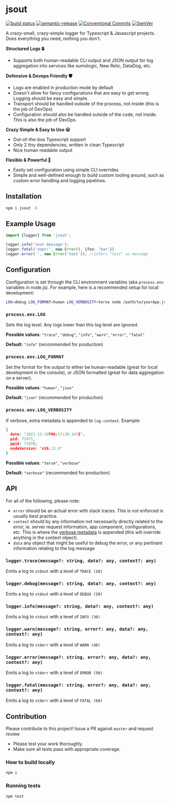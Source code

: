 # jsout

[![build status](https://github.com/mhweiner/jsout/actions/workflows/workflow.yml/badge.svg)](https://github.com/mhweiner/jsout/actions)
[![semantic-release](https://img.shields.io/badge/semantic--release-e10079?logo=semantic-release)](https://github.com/semantic-release/semantic-release)
[![Conventional Commits](https://img.shields.io/badge/Conventional%20Commits-1.0.0-yellow.svg)](https://conventionalcommits.org)
[![SemVer](https://img.shields.io/badge/SemVer-2.0.0-blue)]()

A crazy-small, crazy-simple logger for Typescript & Javascript projects. Does everything you need, nothing you don't.

**Structured Logs 🔒**
- Supports both human-readable CLI output and JSON output for log aggregation into services like sumologic, New Relic, DataDog, etc.

**Defensive & Devops Friendly 🛡**
- Logs are enabled in production mode by default
- Doesn't allow for fancy configurations that are easy to get wrong. Logging should be easy and simple.
- Transport should be handled outside of the process, not inside (this is the job of DevOps)
- Configuration should also be handled outside of the code, not inside. This is also the job of DevOps.

**Crazy Simple & Easy to Use 😃**
- Out-of-the-box Typescript support
- Only 2 tiny dependencies, written in clean Typescript
- Nice human readable output

**Flexible & Powerful 💪**
- Easily set configuration using simple CLI overrides
- Simple and well-defined enough to build custom tooling around, such as custom error handling and logging pipelines.

## Installation

```bash
npm i jsout -D
```
 
## Example Usage

```typescript
import {logger} from 'jsout';

logger.info('test message');
logger.fatal('oops!', new Error(), {foo: 'bar'})
logger.error('', new Error('test')); //infers "test" as message

```

## Configuration

Configuration is set through the CLI environment variables (aka `process.env` variables in node.js). For example, here is a recommended setup for local development:

```bash
LOG=debug LOG_FORMAT=human LOG_VERBOSITY=terse node /path/to/yourApp.js
```

### `process.env.LOG`

Sets the log level. Any logs lower than this log level are ignored.

**Possible values**: `"trace"`, `"debug"`, `"info"`, `"warn"`, `"error"`, `"fatal"`

**Default**: `"info"` (recommended for production)

### `process.env.LOG_FORMAT`

Set the format for the output to either be human-readable (great for local development in the console), or JSON formatted (great for data aggregation on a server).

**Possible values**: `"human"`, `"json"`

**Default**: `"json"` (recommended for production)

### `process.env.LOG_VERBOSITY`

If verbose, extra metadata is appended to `log.context`. Example:

```json
{
  date: '2021-12-19T06:17:38.147Z',
  pid: 71971,
  ppid: 71970,
  nodeVersion: 'v16.13.0'
}
```

**Possible values**: `"terse"`, `"verbose"`

**Default**: `"verbose"` (recommended for production)

## API

For all of the following, please note:

- `error` should be an actual error with stack traces. This is not enforced is usually best practice.
- `context` should by any information not necessarily directly related to the error, ie. server request information, app component, configurations, etc. This is where the [verbose metadata](#processenvlog_verbosity) is appended (this will override anything in the context object).
- `data` any object that might be useful to debug the error, or any pertinant information relating to the log message

### `logger.trace(message?: string, data?: any, context?: any)`

Emits a log to `stdout` with a level of `TRACE (10)`

### `logger.debug(message?: string, data?: any, context?: any)`

Emits a log to `stdout` with a level of `DEBUG (20)`

### `logger.info(message?: string, data?: any, context?: any)`

Emits a log to `stdout` with a level of `INFO (30)`

### `logger.warn(message?: string, error?: any, data?: any, context?: any)`

Emits a log to `stderr` with a level of `WARN (40)`

### `logger.error(message?: string, error?: any, data?: any, context?: any)`

Emits a log to `stderr` with a level of `ERROR (50)`

### `logger.fatal(message?: string, error?: any, data?: any, context?: any)`

Emits a log to `stderr` with a level of `FATAL (60)`

## Contribution

Please contribute to this project! Issue a PR against `master` and request review. 

- Please test your work thoroughly.
- Make sure all tests pass with appropriate coverage.

### How to build locally

```bash
npm i
```

### Running tests

```shell script
npm test
```
